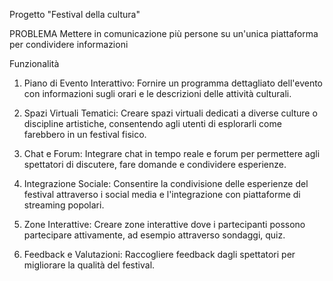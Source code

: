 Progetto "Festival della cultura"

PROBLEMA
Mettere in comunicazione più persone su un'unica piattaforma per condividere informazioni

Funzionalità
   1) Piano di Evento Interattivo: Fornire un programma dettagliato dell'evento con informazioni sugli orari e le descrizioni delle attività culturali.

   2) Spazi Virtuali Tematici: Creare spazi virtuali dedicati a diverse culture o discipline artistiche, consentendo agli utenti di esplorarli come farebbero in un festival fisico.

   3) Chat e Forum: Integrare chat in tempo reale e forum per permettere agli spettatori di discutere, fare domande e condividere esperienze.

   4) Integrazione Sociale: Consentire la condivisione delle esperienze del festival attraverso i social media e l'integrazione con piattaforme di streaming popolari.

   5) Zone Interattive: Creare zone interattive dove i partecipanti possono partecipare attivamente, ad esempio attraverso sondaggi, quiz.

   6) Feedback e Valutazioni: Raccogliere feedback dagli spettatori per migliorare la qualità del festival.